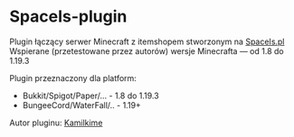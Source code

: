 # SpaceIs-plugin

Plugin łączący serwer Minecraft z itemshopem stworzonym na [SpaceIs.pl](https://spaceis.pl/)  
Wspierane (przetestowane przez autorów) wersje Minecrafta — od 1.8 do 1.19.3

Plugin przeznaczony dla platform:
- Bukkit/Spigot/Paper/... - 1.8 do 1.19.3
- BungeeCord/WaterFall/.. - 1.19+

Autor pluginu: [Kamilkime](https://github.com/Kamilkime)
